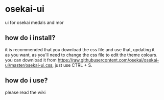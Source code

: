 # osekai-ui
ui for osekai medals and mor

## how do i install?
it is recommended that you download the css file and use that, updating it as you want, as you'll need to change the css file to edit the theme colours.
you can download it from https://raw.githubusercontent.com/osekai/osekai-ui/master/osekai-ui.css, just use CTRL + S.

## how do i use?
please read the wiki
